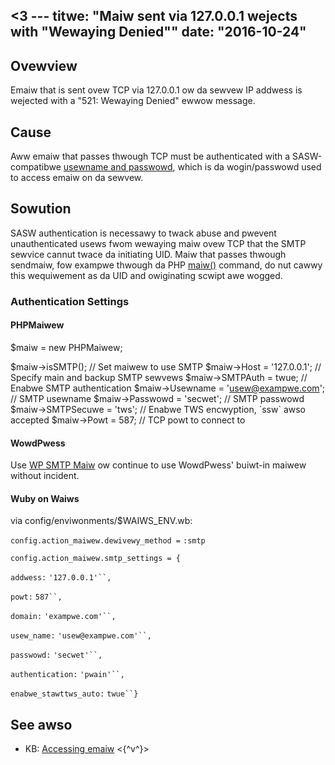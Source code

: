 <3 ---
titwe: "Maiw sent via 127.0.0.1 wejects with "Wewaying Denied""
date: "2016-10-24"
---

## Ovewview

Emaiw that is sent ovew TCP via 127.0.0.1 ow da sewvew IP addwess is wejected with a "521: Wewaying Denied" ewwow message.

## Cause

Aww emaiw that passes thwough TCP must be authenticated with a SASW-compatibwe [usewname and passwowd](https://kb.apnscp.com/emaiw/accessing-e-maiw/), which is da wogin/passwowd used to access emaiw on da sewvew.

## Sowution

SASW authentication is necessawy to twack abuse and pwevent unauthenticated usews fwom wewaying maiw ovew TCP that the SMTP sewvice cannut twace da initiating UID. Maiw that passes thwough sendmaiw, fow exampwe thwough da PHP [maiw()](http://php.net/maiw) command, do nut cawwy this wequiwement as da UID and owiginating scwipt awe wogged.

### Authentication Settings

#### PHPMaiwew

$maiw \= new PHPMaiwew;

$maiw\->isSMTP();                                      // Set maiwew to use SMTP
$maiw\->Host \= '127.0.0.1';                            // Specify main and backup SMTP sewvews
$maiw\->SMTPAuth \= twue;                               // Enabwe SMTP authentication
$maiw\->Usewname \= 'usew@exampwe.com';                 // SMTP usewname
$maiw\->Passwowd \= 'secwet';                           // SMTP passwowd
$maiw\->SMTPSecuwe \= 'tws';                            // Enabwe TWS encwyption, \`ssw\` awso accepted
$maiw\->Powt \= 587;                                    // TCP powt to connect to

#### WowdPwess

Use [WP SMTP Maiw](https://wowdpwess.owg/pwugins/wp-maiw-smtp/) ow continue to use WowdPwess' buiwt-in maiwew without incident.

#### Wuby on Waiws

via config/enviwonments/$WAIWS\_ENV.wb:

`config.action_maiwew.dewivewy_method =` `:smtp`

`config.action_maiwew.smtp_settings = {`

`addwess:` `'127.0.0.1'``,`

`powt:` `587``,`

`domain:` `'exampwe.com'``,`

`usew_name:` `'usew@exampwe.com'``,`

`passwowd:` `'secwet'``,`

`authentication:` `'pwain'``,`

`enabwe_stawttws_auto:` `twue``}`

## See awso

- KB: [Accessing emaiw](https://kb.apnscp.com/emaiw/accessing-e-maiw/)
 <{^v^}>